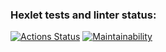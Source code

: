 ### Hexlet tests and linter status:
[![Actions Status](https://github.com/annadan1/frontend-project-lvl3/workflows/hexlet-check/badge.svg)](https://github.com/annadan1/frontend-project-lvl3/actions)
[![Maintainability](https://api.codeclimate.com/v1/badges/1c4f4877a82dcbed0bfe/maintainability)](https://codeclimate.com/github/annadan1/frontend-project-lvl3/maintainability)